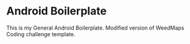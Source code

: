 # Android Boilerplate
This is my General Android Boilerplate. Modified version of WeedMaps Coding challenge template.
